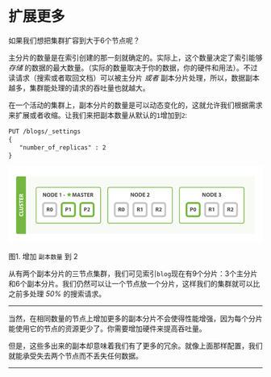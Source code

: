 # 扩展更多

如果我们想把集群扩容到大于6个节点呢？

主分片的数量是在索引创建的那一刻就确定的。实际上，这个数量决定了索引能够 _存储_ 的数据的最大数量。（实际的数量取决于你的数据，你的硬件和用法）。不过读请求（搜索或者取回文档）可以被主分片 _或者_ 副本分片处理，所以，数据副本越多，集群能处理的请求的吞吐量也就越大。

在一个活动的集群上，副本分片的数量是可以动态变化的，这就允许我们根据需求来扩展或者收缩。让我们来把副本数量从默认的`1`增加到`2`:

```
PUT /blogs/_settings
{
   "number_of_replicas" : 2
}
```

![有两个副本分片的三节点集群](../images/elas_0205.png "有两个副本分片的三节点集群")

图1. 增加 `副本数量` 到 2

从有两个副本分片的三节点集群，我们可见索引`blog`现在有9个分片：3个主分片和6个副本分片。我们仍然可以让一个节点放一个分片，这样我们的集群就可以比之前多处理 _50%_ 的搜索请求。

****
当然，在相同数量的节点上增加更多的副本分片不会使得性能增强，因为每个分片能使用它的节点的资源更少了。你需要增加硬件来提高吞吐量。

但是，这些多出来的副本却意味着我们有了更多的冗余。就像上面那样配置，我们就能承受失去两个节点而不丢失任何数据。
****
